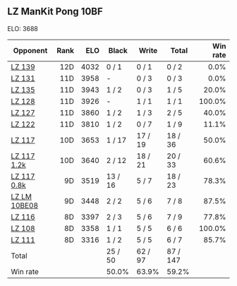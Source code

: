 ## LZ ManKit Pong 10BF ##

ELO: 3688

Opponent | Rank | ELO | Black | Write | Total | Win rate
---------|-----:|----:|-------|-------|-------|-------:
[LZ 139](LZ%20139.md) | 12D | 4032 | 0 / 1 | 0 / 1 | 0 / 2 | 0.0%
[LZ 131](LZ%20131.md) | 11D | 3958 | - | 0 / 3 | 0 / 3 | 0.0%
[LZ 135](LZ%20135.md) | 11D | 3943 | 1 / 2 | 0 / 3 | 1 / 5 | 20.0%
[LZ 128](LZ%20128.md) | 11D | 3926 | - | 1 / 1 | 1 / 1 | 100.0%
[LZ 127](LZ%20127.md) | 11D | 3860 | 1 / 2 | 1 / 3 | 2 / 5 | 40.0%
[LZ 122](LZ%20122.md) | 11D | 3810 | 1 / 2 | 0 / 7 | 1 / 9 | 11.1%
[LZ 117](LZ%20117.md) | 10D | 3653 | 1 / 17 | 17 / 19 | 18 / 36 | 50.0%
[LZ 117 1.2k](LZ%20117%201.2k.md) | 10D | 3640 | 2 / 12 | 18 / 21 | 20 / 33 | 60.6%
[LZ 117 0.8k](LZ%20117%200.8k.md) | 9D | 3519 | 13 / 16 | 5 / 7 | 18 / 23 | 78.3%
[LZ LM 10BE08](LZ%20LM%2010BE08.md) | 9D | 3448 | 2 / 2 | 5 / 6 | 7 / 8 | 87.5%
[LZ 116](LZ%20116.md) | 8D | 3397 | 2 / 3 | 5 / 6 | 7 / 9 | 77.8%
[LZ 108](LZ%20108.md) | 8D | 3358 | 1 / 1 | 5 / 5 | 6 / 6 | 100.0%
[LZ 111](LZ%20111.md) | 8D | 3316 | 1 / 2 | 5 / 5 | 6 / 7 | 85.7%
Total | | | 25 / 50 | 62 / 97 | 87 / 147 | 
Win rate| | | 50.0% | 63.9% | 59.2% | 
